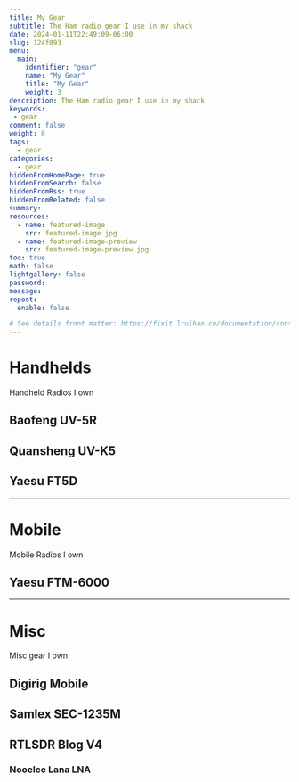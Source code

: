 ```yaml
---
title: My Gear
subtitle: The Ham radio gear I use in my shack
date: 2024-01-11T22:49:09-06:00
slug: 124f093
menu:
  main:
    identifier: "gear"
    name: "My Gear"
    title: "My Gear"
    weight: 3
description: The Ham radio gear I use in my shack
keywords:
 - gear
comment: false
weight: 0
tags:
  - gear
categories:
  - gear
hiddenFromHomePage: true
hiddenFromSearch: false
hiddenFromRss: true
hiddenFromRelated: false
summary:
resources:
  - name: featured-image
    src: featured-image.jpg
  - name: featured-image-preview
    src: featured-image-preview.jpg
toc: true
math: false
lightgallery: false
password:
message:
repost:
  enable: false

# See details front matter: https://fixit.lruihao.cn/documentation/content-management/introduction/#front-matter
---
```


# Handhelds

Handheld Radios I own

## Baofeng UV-5R

## Quansheng UV-K5

## Yaesu FT5D

<hr>

# Mobile

Mobile Radios I own

## Yaesu FTM-6000

<hr>

# Misc

Misc gear I own

## Digirig Mobile

## Samlex SEC-1235M

## RTLSDR Blog V4
### Nooelec Lana LNA
